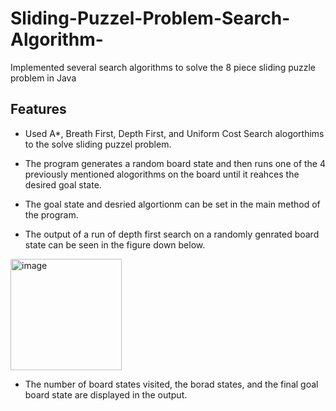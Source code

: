 # Sliding-Puzzel-Problem-Search-Algorithm-
Implemented several search algorithms to solve the 8 piece sliding puzzle problem in Java 

## Features
- Used A*, Breath First, Depth First, and Uniform Cost Search alogorthims to the solve sliding puzzel problem.

- The program generates a random board state and then runs one of the 4 previously mentioned alogorithms on the board until it reahces the desired goal state.
  
- The goal state and desried algortionm can be set in the main method of the program. 

- The output of a run of depth first search on a randomly genrated board state can be seen in the figure down below.

<img width="178" alt="image" src="https://github.com/nansah40/Sliding-Puzzel-Problem-Search-Algorithm-/assets/44906084/8558623f-374d-421a-8ff3-575a8e31ee49">

- The number of board states visited, the borad states, and the final goal board state are displayed in the output. 

